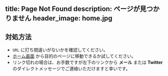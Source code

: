 title: Page Not Found 
description: ページが見つかりません
header_image: home.jpg
---

## 対処方法

- `URL` に打ち間違いがないかを確認してください。
- [ホーム画面](/) から目的のページに移動できるか試してください。
- リンク切れの場合は、お手数ですが左下のリンクから **メール** または **Twitter** のダイレクトメッセージでご連絡いただけますと幸いです。